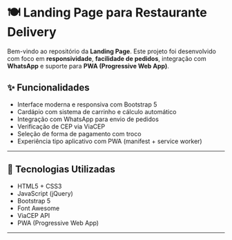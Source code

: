 # 🍽️ Landing Page para Restaurante Delivery

Bem-vindo ao repositório da **Landing Page**. Este projeto foi desenvolvido com foco em **responsividade**, **facilidade de pedidos**, integração com **WhatsApp** e suporte para **PWA (Progressive Web App)**.

## ✨ Funcionalidades

- Interface moderna e responsiva com Bootstrap 5
- Cardápio com sistema de carrinho e cálculo automático
- Integração com WhatsApp para envio de pedidos
- Verificação de CEP via ViaCEP
- Seleção de forma de pagamento com troco
- Experiência tipo aplicativo com PWA (manifest + service worker)

---

## 🧱 Tecnologias Utilizadas

- HTML5 + CSS3
- JavaScript (jQuery)
- Bootstrap 5
- Font Awesome
- ViaCEP API
- PWA (Progressive Web App)

---


